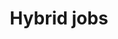---
layout: page
title: Hybrid jobs
parent: Job submission
grand_parent: Getting Started
nav_order: 5
---